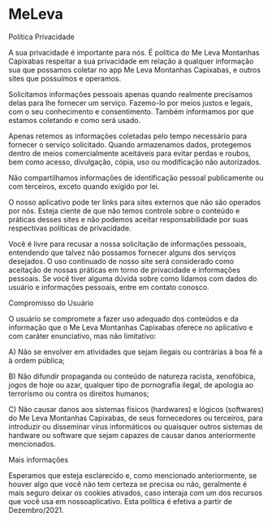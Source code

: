 # MeLeva

Política Privacidade

A sua privacidade é importante para nós. É política do Me Leva Montanhas Capixabas respeitar a sua privacidade em relação a qualquer informação sua que possamos coletar no app Me Leva Montanhas Capixabas, e outros sites que possuímos e operamos.                    

Solicitamos informações pessoais apenas quando realmente precisamos delas para lhe fornecer um serviço. Fazemo-lo por meios justos e legais, com o seu conhecimento e consentimento. Também informamos por que estamos coletando e como será usado.

Apenas retemos as informações coletadas pelo tempo necessário para fornecer o serviço solicitado. Quando armazenamos dados, protegemos dentro de meios comercialmente aceitáveis ​​para evitar perdas e roubos, bem como acesso, divulgação, cópia, uso ou                        modificação não autorizados.

Não compartilhamos informações de identificação pessoal publicamente ou com terceiros, exceto quando exigido por lei.

O nosso aplicativo pode ter links para sites externos que não são operados por nós. Esteja ciente de que não temos controle sobre o conteúdo e práticas desses sites e não podemos aceitar responsabilidade por suas respectivas políticas de privacidade.                                        

Você é livre para recusar a nossa solicitação de informações pessoais, entendendo que talvez não possamos fornecer alguns dos serviços desejados.                    O uso continuado de nosso site será considerado como aceitação de nossas práticas em torno de privacidade e informações pessoais. Se você tiver alguma dúvida sobre como lidamos com dados do usuário e informações pessoais, entre em contato conosco.

Compromisso do Usuário

O usuário se compromete a fazer uso adequado dos conteúdos e da informação que o Me Leva Montanhas Capixabas oferece no aplicativo e com caráter enunciativo, mas não limitativo:                                                                

A) Não se envolver em atividades que sejam ilegais ou contrárias à boa fé a à ordem pública;

B) Não difundir propaganda ou conteúdo de natureza racista, xenofóbica, jogos de hoje ou azar, qualquer tipo de pornografia ilegal, de apologia ao terrorismo ou contra os direitos humanos;

C) Não causar danos aos sistemas físicos (hardwares) e lógicos (softwares) do Me Leva Montanhas Capixabas, de seus fornecedores ou terceiros, para introduzir ou disseminar vírus informáticos ou quaisquer outros sistemas de hardware ou software que sejam capazes de causar danos anteriormente mencionados.                                                            

Mais informações

Esperamos que esteja esclarecido e, como mencionado anteriormente, se houver algo que você não tem certeza se precisa ou não, geralmente é mais seguro deixar os cookies ativados, caso interaja com um dos recursos que você usa em nossoaplicativo.                    Esta política é efetiva a partir de Dezembro/2021.
